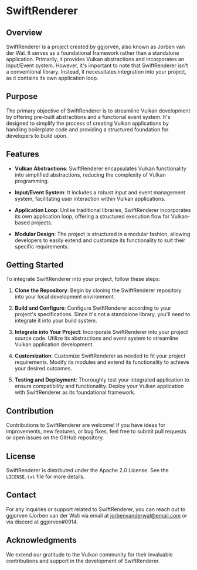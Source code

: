 # SwiftRenderer

## Overview

SwiftRenderer is a project created by ggjorven, also known as Jorben van der Wal. It serves as a foundational framework rather than a standalone application. Primarily, it provides Vulkan abstractions and incorporates an Input/Event system. However, it's important to note that SwiftRenderer isn't a conventional library. Instead, it necessitates integration into your project, as it contains its own application loop.

## Purpose

The primary objective of SwiftRenderer is to streamline Vulkan development by offering pre-built abstractions and a functional event system. It's designed to simplify the process of creating Vulkan applications by handling boilerplate code and providing a structured foundation for developers to build upon.

## Features

- **Vulkan Abstractions**: SwiftRenderer encapsulates Vulkan functionality into simplified abstractions, reducing the complexity of Vulkan programming.
  
- **Input/Event System**: It includes a robust input and event management system, facilitating user interaction within Vulkan applications.
  
- **Application Loop**: Unlike traditional libraries, SwiftRenderer incorporates its own application loop, offering a structured execution flow for Vulkan-based projects.
  
- **Modular Design**: The project is structured in a modular fashion, allowing developers to easily extend and customize its functionality to suit their specific requirements.

## Getting Started

To integrate SwiftRenderer into your project, follow these steps:

1. **Clone the Repository**: Begin by cloning the SwiftRenderer repository into your local development environment.

2. **Build and Configure**: Configure SwiftRenderer according to your project's specifications. Since it's not a standalone library, you'll need to integrate it into your build system.

3. **Integrate into Your Project**: Incorporate SwiftRenderer into your project source code. Utilize its abstractions and event system to streamline Vulkan application development.

4. **Customization**: Customize SwiftRenderer as needed to fit your project requirements. Modify its modules and extend its functionality to achieve your desired outcomes.

5. **Testing and Deployment**: Thoroughly test your integrated application to ensure compatibility and functionality. Deploy your Vulkan application with SwiftRenderer as its foundational framework.

## Contribution

Contributions to SwiftRenderer are welcome! If you have ideas for improvements, new features, or bug fixes, feel free to submit pull requests or open issues on the GitHub repository.

## License

SwiftRenderer is distributed under the Apache 2.0 License. See the `LICENSE.txt` file for more details.

## Contact

For any inquiries or support related to SwiftRenderer, you can reach out to ggjorven (Jorben van der Wal) via email at [jorbenvanderwal@email.com](mailto:jorbenvanderwal@email.com) or via discord at ggjorven#0914.

## Acknowledgments

We extend our gratitude to the Vulkan community for their invaluable contributions and support in the development of SwiftRenderer.
